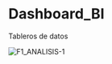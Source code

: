 # Dashboard_BI
 Tableros de datos

![F1_ANALISIS-1](https://github.com/fluci0/Dashboard_BI/assets/134448340/2b2e3cbc-aec2-4ef2-9bc2-fd50f00a1c3b)



